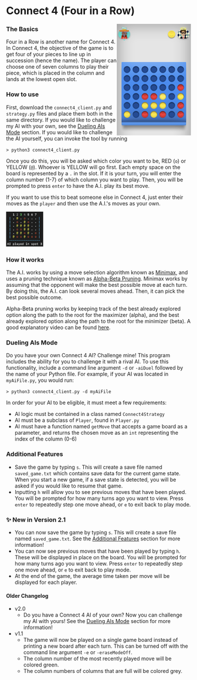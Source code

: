 # Connect 4 (Four in a Row)  
<img src="/Images/Connect%204/sampleConnect4Board.jpeg" alt = "sample board" width="40%" align = "right">  

### The Basics  
Four in a Row is another name for Connect 4. In Connect 4, the 
objective of the game is to get four of your pieces to line up in 
succession (hence the name). The player can choose one of seven 
columns to play their piece, which is placed in the column and lands 
at the lowest open slot.
### How to use
First, download the `connect4_client.py` and `strategy.py` files and 
place them both in the same directory. If you would like to challenge
my AI with your own, see the [Dueling AIs Mode](#dueling-ais-mode)
section. If you would like to challenge the AI yourself, you can 
invoke the tool by running
```
> python3 connect4_client.py
```
Once you do this, you will be asked which color you want to be, RED 
(`o`) or YELLOW (`@`). Whoever is YELLOW will go first. Each empty 
space on the board is represented by a `.` in the slot. If it is 
your turn, you will enter the column number (1-7) of which column 
you want to play. Then, you will be prompted to press `enter` to 
have the A.I. play its best move.  

If you want to use this to beat someone else in Connect 4, just enter 
their moves as the `player` and then use the A.I.'s moves as your own.  

<img src="/Images/Connect%204/sampleProgramBoardColor.png" alt = "sample board output" width="20%">  

### How it works  
The A.I. works by using a move selection algorithm known as [Minimax](https://en.wikipedia.org/wiki/Minimax), 
and uses a pruning technique known as [Alpha-Beta Pruning](https://en.wikipedia.org/wiki/Alpha%E2%80%93beta_pruning). 
Minimax works by assuming that the opponent will make the best possible 
move at each turn. By doing this, the A.I. can look several moves 
ahead. Then, it can pick the best possible outcome.  

Alpha-Beta pruning works by keeping track of the best already explored 
option along the path to the root for the maximizer (alpha), and the 
best already explored option along the path to the root for the 
minimizer (beta). A good explanatory video can be found [here](https://www.youtube.com/watch?v=xBXHtz4Gbdo&ab_channel=CS188Spring2013).

### Dueling AIs Mode
Do you have your own Connect 4 AI? Challenge mine! This program
includes the ability for you to challenge it with a rival AI. To
use this functionality, include a command line argument `-d` or
`-aiDuel` followed by the name of your Python file. For example, if
your AI was located in `myAiFile.py`, you would run:
```
> python3 connect4_client.py -d myAiFile
```

In order for your AI to be eligible, it must meet a few requirements:
* AI logic must be contained in a class named `Connect4Strategy`
* AI must be a subclass of `Player`, found in `Player.py`
* AI must have a function named `getMove` that accepts a game board
as a parameter, and returns the chosen move as an `int` representing 
the index of the column (0-6)

### Additional Features 
- Save the game by typing `s`. This will create a save
  file named `saved_game.txt` which contains save data for the current
  game state. When you start a new game, if a save state is detected,
  you will be asked if you would like to resume that game.
- Inputting `h` will allow you to see previous moves that have been
  played. You will be prompted for how many turns ago you want to view.
  Press `enter` to repeatedly step one move ahead, or `e` to exit back
  to play mode.

### ✨ New in Version 2.1
* You can now save the game by typing `s`. This will create a save
  file named `saved_game.txt`. See the [Additional Features](#additional-features)
section for more information!
* You can now see previous moves that have been played by typing `h`.
  These will be displayed in place on the board. You will be prompted
  for how many turns ago you want to view. Press `enter` to repeatedly
  step one move ahead, or `e` to exit back to play mode.
* At the end of the game, the average time taken per move will be
  displayed for each player.

#### Older Changelog
* v2.0
  * Do you have a Connect 4 AI of your own? Now you can challenge my
    AI with yours! See the [Dueling AIs Mode](#dueling-ais-mode)
    section for more information!
* v1.1
  * The game will now be played on a single game board instead of 
  printing a new board after each turn. This can be turned off with 
  the command line argument `-e` or `-eraseModeOff`.
  * The column number of the most recently played move will be 
  colored green.
  * The column numbers of columns that are full will be colored grey.